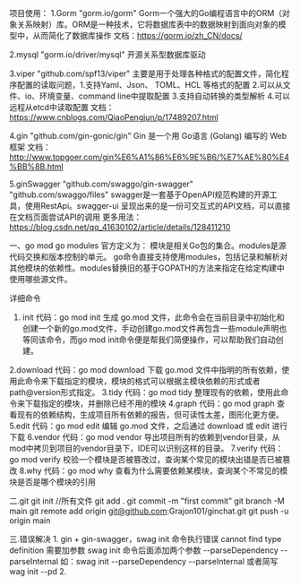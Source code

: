 项目使用：
1.Gorm  "gorm.io/gorm" 
Gorm一个强大的Go编程语言中的ORM（对象关系映射）库。ORM是一种技术，它将数据库表中的数据映射到面向对象的模型中，从而简化了数据库操作
文档：https://gorm.io/zh_CN/docs/

2.mysql "gorm.io/driver/mysql" 
开源关系型数据库驱动

3.viper "github.com/spf13/viper" 
主要是用于处理各种格式的配置文件，简化程序配置的读取问题，1.支持Yaml、Json、 TOML、HCL 等格式的配置 2.可以从文件、io、环境变量、command line中提取配置 3.支持自动转换的类型解析  4.可以远程从etcd中读取配置
文档：https://www.cnblogs.com/QiaoPengjun/p/17489207.html

4.gin "github.com/gin-gonic/gin"
Gin 是一个用 Go语言 (Golang) 编写的 Web 框架
文档：http://www.topgoer.com/gin%E6%A1%86%E6%9E%B6/%E7%AE%80%E4%BB%8B.html

5.ginSwagger "github.com/swaggo/gin-swagger" "github.com/swaggo/files"
swagger是一套基于OpenAPI规范构建的开源工具，使用RestApi。swagger-ui 呈现出来的是一份可交互式的API文档，可以直接在文档页面尝试API的调用 
更多用法：https://blog.csdn.net/qq_41630102/article/details/128411210



一、go mod 
go modules 官方定义为：
模块是相关Go包的集合。modules是源代码交换和版本控制的单元。
go命令直接支持使用modules，包括记录和解析对其他模块的依赖性。modules替换旧的基于GOPATH的方法来指定在给定构建中使用哪些源文件。

详细命令
1. init
代码：go mod init
生成 go.mod 文件，此命令会在当前目录中初始化和创建一个新的go.mod文件，手动创建go.mod文件再包含一些module声明也等同该命令，而go mod init命令便是帮我们简便操作，可以帮助我们自动创建。

2.download
代码：go mod download
下载 go.mod 文件中指明的所有依赖，使用此命令来下载指定的模块，模块的格式可以根据主模块依赖的形式或者path@version形式指定。
3.tidy
代码：go mod tidy
整理现有的依赖，使用此命令来下载指定的模块，并删除已经不用的模块
4.graph
代码：go mod graph
查看现有的依赖结构，生成项目所有依赖的报告，但可读性太差，图形化更方便。
5.edit
代码：go mod edit
编辑 go.mod 文件，之后通过 download 或 edit 进行下载
6.vendor
代码：go mod vendor
导出项目所有的依赖到vendor目录，从mod中拷贝到项目的vendor目录下，IDE可以识别这样的目录。
7.verify
代码：go mod verify
校验一个模块是否被篡改过，查询某个常见的模块出错是否已被篡改
8.why
代码：go mod why
查看为什么需要依赖某模块，查询某个不常见的模块是否是哪个模块的引用

二.git
git init
//所有文件
git add .
git commit -m "first commit"
git branch -M main
git remote add origin git@github.com:Grajon101/ginchat.git
git push -u origin main

三.错误解决
1.
gin + gin-swagger，swag init 命令执行错误 cannot find type definition
需要加参数  swag init 命令后面添加两个参数 --parseDependency --parseInternal 
如：swag init --parseDependency --parseInternal 
或者简写 wag init --pd 
2.

